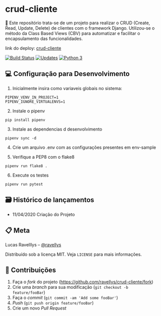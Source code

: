 # crud-cliente
📜 Este repositório trata-se de um projeto para realizar o CRUD (Create, Read, Update, Delete) de clientes com o framework Django. Utilizou-se o método da Class Based Views (CBV) para automatizar e facilitar o encapsulamento das funcionalidades. 

link do deploy: [crud-cliente](https://crudclienteravellys.herokuapp.com/)

[![Build Status](https://travis-ci.com/ravellys/crud-cliente.svg?branch=master)](https://travis-ci.com/ravellys/crud-cliente)
[![Updates](https://pyup.io/repos/github/ravellys/crud-cliente/shield.svg)](https://pyup.io/repos/github/ravellys/crud-cliente/)
[![Python 3](https://pyup.io/repos/github/ravellys/crud-cliente/python-3-shield.svg)](https://pyup.io/repos/github/ravellys/crud-cliente/)
 
## 💻 Configuração para Desenvolvimento

1. Inicialmente insira como variaveis globais no sistema:
```
PIPENV_VENV_IN_PROJECT=1
PIPENV_IGNORE_VIRTUALENVS=1
```

2. Instale o pipenv
```
pip install pipenv
```

3. Instale as dependencias d desenvolvimento
```
pipenv sync -d
```

4. Crie um arquivo .env com as configurações presentes em env-sample

5. Verifique a PEP8 com o flake8 
```
pipenv run flake8 .
```

6. Execute os testes 
```
pipenv run pytest
```

## 🗃 Histórico de lançamentos

* 11/04/2020 Criação do Projeto


## 📋 Meta

Lucas Ravelllys – [@ravellys](https://ravellys.github.io)

Distribuído sob a licença MIT. Veja `LICENSE` para mais informações.


## 🚀 Contribuições

1. Faça o _fork_ do projeto (<https://github.com/ravellys/crud-cliente/fork>)
2. Crie uma _branch_ para sua modificação (`git checkout -b feature/fooBar`)
3. Faça o _commit_ (`git commit -am 'Add some fooBar'`)
4. _Push_ (`git push origin feature/fooBar`)
5. Crie um novo _Pull Request_

